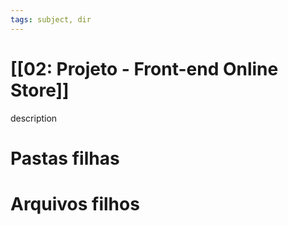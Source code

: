 ```yaml
---
tags: subject, dir
---
```


# [[02: Projeto - Front-end Online Store]]

description

# Pastas filhas



# Arquivos filhos


